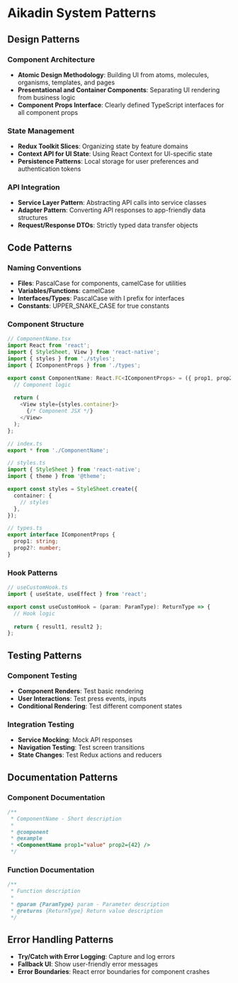 # Aikadin System Patterns

## Design Patterns

### Component Architecture
- **Atomic Design Methodology**: Building UI from atoms, molecules, organisms, templates, and pages
- **Presentational and Container Components**: Separating UI rendering from business logic
- **Component Props Interface**: Clearly defined TypeScript interfaces for all component props

### State Management
- **Redux Toolkit Slices**: Organizing state by feature domains
- **Context API for UI State**: Using React Context for UI-specific state
- **Persistence Patterns**: Local storage for user preferences and authentication tokens

### API Integration
- **Service Layer Pattern**: Abstracting API calls into service classes
- **Adapter Pattern**: Converting API responses to app-friendly data structures
- **Request/Response DTOs**: Strictly typed data transfer objects

## Code Patterns

### Naming Conventions
- **Files**: PascalCase for components, camelCase for utilities
- **Variables/Functions**: camelCase
- **Interfaces/Types**: PascalCase with I prefix for interfaces
- **Constants**: UPPER_SNAKE_CASE for true constants

### Component Structure
```typescript
// ComponentName.tsx
import React from 'react';
import { StyleSheet, View } from 'react-native';
import { styles } from './styles';
import { IComponentProps } from './types';

export const ComponentName: React.FC<IComponentProps> = ({ prop1, prop2 }) => {
  // Component logic
  
  return (
    <View style={styles.container}>
      {/* Component JSX */}
    </View>
  );
};

// index.ts
export * from './ComponentName';

// styles.ts
import { StyleSheet } from 'react-native';
import { theme } from '@theme';

export const styles = StyleSheet.create({
  container: {
    // styles
  },
});

// types.ts
export interface IComponentProps {
  prop1: string;
  prop2?: number;
}
```

### Hook Patterns
```typescript
// useCustomHook.ts
import { useState, useEffect } from 'react';

export const useCustomHook = (param: ParamType): ReturnType => {
  // Hook logic
  
  return { result1, result2 };
};
```

## Testing Patterns

### Component Testing
- **Component Renders**: Test basic rendering
- **User Interactions**: Test press events, inputs
- **Conditional Rendering**: Test different component states

### Integration Testing
- **Service Mocking**: Mock API responses
- **Navigation Testing**: Test screen transitions
- **State Changes**: Test Redux actions and reducers

## Documentation Patterns

### Component Documentation
```typescript
/**
 * ComponentName - Short description
 * 
 * @component
 * @example
 * <ComponentName prop1="value" prop2={42} />
 */
```

### Function Documentation
```typescript
/**
 * Function description
 * 
 * @param {ParamType} param - Parameter description
 * @returns {ReturnType} Return value description
 */
```

## Error Handling Patterns

- **Try/Catch with Error Logging**: Capture and log errors
- **Fallback UI**: Show user-friendly error messages
- **Error Boundaries**: React error boundaries for component crashes